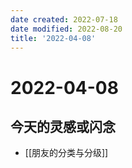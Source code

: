 ```yaml
---
date created: 2022-07-18
date modified: 2022-08-20
title: '2022-04-08'
---
```


# 2022-04-08

## 今天的灵感或闪念

- [[朋友的分类与分级]]
